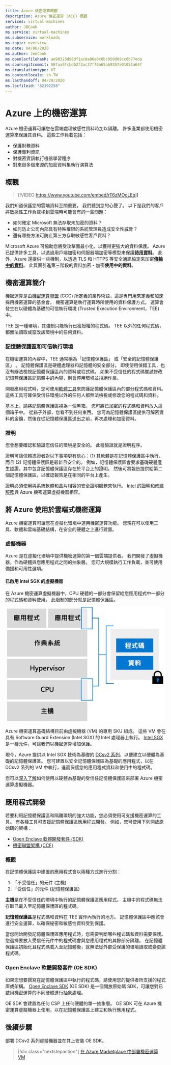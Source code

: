 ```yaml
---
title: Azure 機密運算概觀
description: Azure 機密運算 (ACC) 概觀
services: virtual-machines
author: JBCook
ms.service: virtual-machines
ms.subservice: workloads
ms.topic: overview
ms.date: 04/06/2020
ms.author: JenCook
ms.openlocfilehash: ae98325d98df1ac8a06e0c0bc950d89cc6b77eda
ms.sourcegitcommit: 58faa9fcbd62f3ac37ff0a65ab9357a01051a64f
ms.translationtype: HT
ms.contentlocale: zh-TW
ms.lasthandoff: 04/29/2020
ms.locfileid: "82192258"
---
```

# <a name="confidential-computing-on-azure"></a>Azure 上的機密運算

Azure 機密運算可讓您在雲端處理敏感性資料時加以隔離。 許多產業都使用機密運算來保護其資料。 這些工作負載包括：

- 保護財務資料
- 保護專利資訊
- 對機密資訊執行機器學習程序
- 對來自多個來源的加密資料集執行演算法


## <a name="overview"></a>概觀
<p><p>


> [!VIDEO https://www.youtube.com/embed/rT6zMOoLEqI]

我們知道保護您的雲端資料至關重要。 我們聽到您的心聲了。 以下是我們的客戶將敏感性工作負載移到雲端時可能會有的一些問題： 

- 如何確定 Microsoft 無法存取未加密的資料？
- 如何防止公司內部具有特殊權限的系統管理員造成安全性威脅？
- 還有哪些方法可防止第三方存取敏感性客戶資料？

Microsoft Azure 可協助您將受攻擊面最小化，以獲得更強大的資料保護。 Azure 已提供許多工具，以透過用戶端加密和伺服器端加密等模型來保護[**待用資料**](../security/fundamentals/encryption-atrest.md)。 此外，Azure 還提供一些機制，以透過 TLS 和 HTTPS 等安全通訊協定來加密[**傳輸中的資料**](../security/fundamentals/data-encryption-best-practices.md#protect-data-in-transit)。 此頁面引進第三階段的資料加密 - 加密**使用中的資料**。


## <a name="introduction-to-confidential-computing"></a>機密運算簡介 <a id="intro to acc"></a>

機密運算是由[機密運算聯盟](https://confidentialcomputing.io/) (CCC) 所定義的業界術語，這是專門用來定義和加速採用機密運算的基金會。 機密運算是執行運算時所使用的資料保護方式。 運算會發生在以硬體為基礎的可信執行環境 (Trusted Execution Environment，TEE) 中。

TEE 是一種環境，其強制只能執行已獲授權的程式碼。 TEE 以外的任何程式碼，都無法讀取或竄改該環境中的任何資料。

### <a name="enclaves-and-trusted-execution-environments"></a>記憶體保護區和可信執行環境

在機密運算的內容中，TEE 通常稱為「記憶體保護區」  或「安全的記憶體保護區」  。 記憶體保護區是硬體處理器和記憶體的安全部分。 即使使用偵錯工具，也沒有辦法檢視記憶體保護區內的資料或程式碼。 如果不受信任的程式碼嘗試修改記憶體保護區記憶體中的內容，則會停用環境並拒絕作業。

開發應用程式時，您可使用[軟體工具](#oe-sdk)來防護記憶體保護區內的部分程式碼和資料。 這些工具可確保受信任環境以外的任何人都無法檢視或修改您的程式碼和資料。 

基本上，請將記憶體保護區視為一個黑箱。 您可將已加密的程式碼和資料放入這個箱子中。 從箱子外部，您看不到任何東西。 您可為記憶體保護區提供可解密資料的金鑰，然後在從記憶體保護區送出之前，再次處理和加密資料。

### <a name="attestation"></a>證明

您會想要確認和驗證您信任的環境是安全的。 此種驗證就是證明程序。 

證明可讓信賴憑證者對以下事項更有信心：(1) 其軟體是在記憶體保護區中執行，而且 (2) 記憶體保護區是最新且安全的。 例如，記憶體保護區會要求基礎硬體產生認證，其中包含記憶體保護區存在於平台上的證明。 然後可將報告提供給第二個記憶體保護區，以確認報告是在相同的平台上產生。

證明必須使用與系統軟體和晶片相容的安全證明服務來執行。 [Intel 的證明和佈建服務](https://software.intel.com/sgx/attestation-services)與 Azure 機密運算虛擬機器相容。


## <a name="using-azure-for-cloud-based-confidential-computing"></a>將 Azure 使用於雲端式機密運算<a id="cc-on-azure"></a>

Azure 機密運算可讓您在虛擬化環境中運用機密運算功能。 您現在可以使用工具、軟體和雲端基礎結構，在安全的硬體之上進行建置。 

### <a name="virtual-machines"></a>虛擬機器

Azure 是在虛擬化環境中提供機密運算的第一個雲端提供者。 我們開發了虛擬機器，作為硬體與您應用程式之間的抽象層。 您可大規模執行工作負載，並可使用備援和可用性選項。  

#### <a name="intel-sgx-enabled-virtual-machines"></a>已啟用 Intel SGX 的虛擬機器

在 Azure 機密運算虛擬機器中，CPU 硬體的一部分會保留給您應用程式中一部分的程式碼和資料使用。 此限制的部分就是記憶體保護區。 

![VM 模型](media/overview/hardware-backed-enclave.png)

Azure 機密運算基礎結構目前由虛擬機器 (VM) 的專用 SKU 組成。 這些 VM 會在具有 Software Guard Extension (Intel SGX) 的 Intel 處理器上執行。 [Intel SGX](https://intel.com/sgx) 是一種元件，可讓我們以機密運算增加保護。 

現今，Azure 提供以 Intel SGX 技術為基礎的 [DCsv2 系列](https://docs.microsoft.com/azure/virtual-machines/dcv2-series)，以便建立以硬體為基礎的記憶體保護區。 您可建置以安全記憶體保護區為基礎的應用程式，以在 DCsv2 系列的 VM 中執行，進而保護您的應用程式資料和使用中的程式碼。 

您可以[深入了解](virtual-machine-solutions.md)如何使用以硬體為基礎的受信任記憶體保護區來部署 Azure 機密運算虛擬機器。

## <a name="application-development"></a>應用程式開發 <a id="application-development"></a>

若要利用記憶體保護區和隔離環境的強大功能，您必須使用可支援機密運算的工具。 有各種工具可支援記憶體保護區應用程式開發。 例如，您可使用下列開放原始碼的架構： 

- [Open Enclave 軟體開發套件 (SDK)](https://github.com/openenclave/openenclave)
- [機密聯盟架構 (CCF)](https://github.com/Microsoft/CCF)

### <a name="overview"></a>概觀

在記憶體保護區中建置的應用程式會以兩種方式進行分割：
1. 「不受信任」的元件 (主機)
1. 「受信任」的元件 (記憶體保護區)

**主機**是在不受信任的環境中執行的記憶體保護區應用程式。 主機中的程式碼無法存取已載入至記憶體保護區的程式碼。 

**記憶體保護區**是程式碼和資料在 TEE 實作內執行的地方。 記憶體保護區中應該會進行安全運算，以確保秘密和敏感性資料受到保護。 

當您開始開發記憶體保護區應用程式時，您需要判斷哪些程式碼和資料需要保護。 您選擇要放入受信任元件中的程式碼會與您應用程式的其餘部分隔離。 在記憶體保護區初始化且程式碼載入至記憶體後，就無法從外部受保護的環境讀取或變更該程式碼。

### <a name="open-enclave-software-development-kit-oe-sdk"></a>Open Enclave 軟體開發套件 (OE SDK) <a id="oe-sdk"></a>

如果您想要撰寫在記憶體保護區中執行的程式碼，請使用您的提供者所支援的程式庫或架構。 [Open Enclave SDK](https://github.com/openenclave/openenclave) (OE SDK) 是一個開放原始碼 SDK，可讓您對已啟用機密運算的不同硬體進行抽象處理。 

OE SDK 會建置為任何 CSP 上任何硬體的單一抽象層。 OE SDK 可在 Azure 機密運算虛擬機器上使用，以在記憶體保護區上建立和執行應用程式。

## <a name="next-steps"></a>後續步驟

部署 DCsv2 系列虛擬機器並在其上安裝 OE SDK。

> [!div class="nextstepaction"]
> [在 Azure Marketplace 中部署機密運算 VM](quick-create-marketplace.md)
